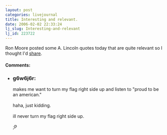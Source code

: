 ```yaml
---
layout: post
categories: livejournal
title: Interesting and relevant.
date: 2006-02-02 22:33:24
lj_slug: Interesting-and-relevant
lj_id: 223722
---
```

Ron Moore posted some A. Lincoln quotes today that are quite relevant so I thought I'd [share](http://blog.scifi.com/battlestar/archives/2006/02/index.html#000173).


<div id="comments"><h4>Comments:</h4><div class="lj-comments"><ul>
<li><h3>g6w6j6r: </h3>
<a id="comment-613"></a>
<p>makes me want to turn my flag right side up and listen to "proud to be an american."<br>
<br>
haha, just kidding. <br>
<br>
ill never turn my flag right side up. <br>
<br>
;P</p>
</li>
</ul></div></div>
